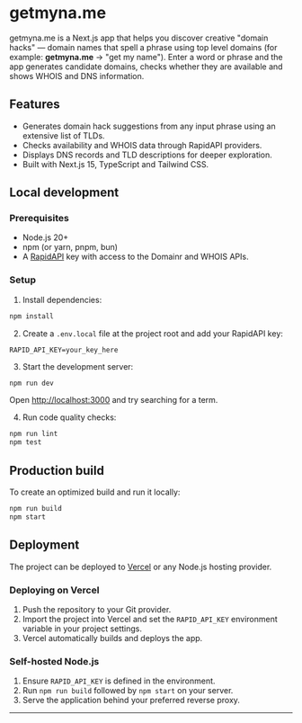 # getmyna.me

getmyna.me is a Next.js app that helps you discover creative "domain hacks" — domain names that spell a phrase using top level domains (for example: **getmyna.me** → "get my name"). Enter a word or phrase and the app generates candidate domains, checks whether they are available and shows WHOIS and DNS information.

## Features

- Generates domain hack suggestions from any input phrase using an extensive list of TLDs.
- Checks availability and WHOIS data through RapidAPI providers.
- Displays DNS records and TLD descriptions for deeper exploration.
- Built with Next.js 15, TypeScript and Tailwind CSS.

## Local development

### Prerequisites

- Node.js 20+
- npm (or yarn, pnpm, bun)
- A [RapidAPI](https://rapidapi.com/) key with access to the Domainr and WHOIS APIs.

### Setup

1. Install dependencies:

```bash
npm install
```

2. Create a `.env.local` file at the project root and add your RapidAPI key:

```
RAPID_API_KEY=your_key_here
```

3. Start the development server:

```bash
npm run dev
```

Open <http://localhost:3000> and try searching for a term.

4. Run code quality checks:

```bash
npm run lint
npm test
```

## Production build

To create an optimized build and run it locally:

```bash
npm run build
npm start
```

## Deployment

The project can be deployed to [Vercel](https://vercel.com/) or any Node.js hosting provider.

### Deploying on Vercel

1. Push the repository to your Git provider.
2. Import the project into Vercel and set the `RAPID_API_KEY` environment variable in your project settings.
3. Vercel automatically builds and deploys the app.

### Self-hosted Node.js

1. Ensure `RAPID_API_KEY` is defined in the environment.
2. Run `npm run build` followed by `npm start` on your server.
3. Serve the application behind your preferred reverse proxy.

---
